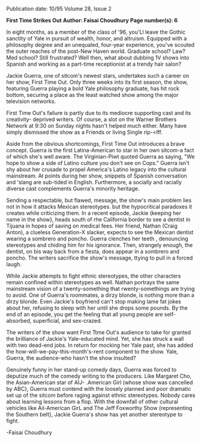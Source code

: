 Publication date: 10/95
Volume 28, Issue 2

**First Time Strikes Out**
**Author: Faisai Choudhury**
**Page number(s): 6**

In eight months, as a member of the class 
of '96, you'Ll leave the Gothic sanctity of Yale 
in pursuit of wealth, honor, and altruism. 
Equipped with a philosophy degree and an 
unequaled, four-year experience, you've 
scouted the outer reaches of the post-New 
Haven world. Graduate school? Law? Med 
school? Still frustrated? Well then, what about 
dubbing 1V shows into Spanish and working 
as a part-time receptionist at a trendy hair 
salon?

Jackie Guerra, one of sitcom's newest stars, 
undertakes such a career on her show, First 
Time Out. Only three weeks into its first 
season, the show, featuring Guerra playing a 
bold Yale philosophy graduate, has hit rock 
bottom, securing a place as the least watched 
show among the major television networks.

First Time Out's failure is partly due to its 
mediocre supporting cast and its creativity-
deprived writers. Of course, a slot on the 
Warner Brothers Network at 9:30 on Sunday 
nights hasn't helped much either. Many have 
simply dismissed the show as a Friends or 
living Single rip-<lff.

Aside from the obvious shortcomings, First 
Time Out introduces a brave concept. Guerra 
is the first Latina-American to star in her own 
sitcom-a fact of which she's well aware. The 
Virginian-Piwt quoted Guerra as saying, "We 
hope to show a side of Latino culture you don't 
see on Cops." Guerra isn't shy about her 
crusade to propel America's Latino legacy into 
the cultural mainstream. At points during her 
show, snippets of Spanish conversation and 
'slang are sub-tided in English. Furthermore, a 
socially and racially diverse cast complements 
Guerra's minority heritage.

Sending a respectable, but flawed, 
message, the show's main problem lies not in 
how it attacks Mexican stereotypes. but the 
hypocritical paradoxes it creates while 
criticizing them. In a recent episode, Jackie 
(keeping her name in the show}, heads south 
of rhe California border to see a dentist in 
Tijuana in hopes of saving on medical fees. 
Her friend, Nathan (Craig Anton), a clueless 
Generation-X slacker, expects to see the 
Mexican dentist wearing a sombrero and 
poncho. Guerra clenches her teeth , 
denouncing stereotypes and chiding him for 
his ignorance. Then, strangely enough, the 
dentist, on bis way back from a fiesta, does 
appear in a sombrero and poncho. The writers 
sacrifice the show's message, ttying to pull in a 
forced laugh.

While Jackie attempts to fight ethnic 
stereotypes, the other characters remain 
confined within stereotypes as well. Nathan 
portrays the same mainstream vision of a 
twenty-something that rwenty-somethings are 
trying to avoid. One of Guerra's roommates, a 
dirzy blonde, is nothing more than a dirzy 
blonde. Even Jackie's boyfriend can't stop 
making lame fat jokes about her, refusing to 
sleep with her until she drops some pounds. 
By the end of an episode, you get the feeling 
that all young people are self-absorbed, 
superficial, and sex-crazed.

The writers of the show want First Ttme 
Out's audience to take for granted the 
brilliance of Jackie's Yale-educated mind. Yet, 
she has struck a wall with two dead-end jobs. 
In return for mocking her Yale past, she has 
added the how-will-we-pay-this-month's-rent 
component to the show. Yale, Guerra, the 
audience-who hasn't the show insulted?

Genuinely funny in her stand-up comedy 
days, Guerra was forced to deputize much of 
the comedy writing to the producers. Like 
Margaret Cho, the Asian-American star of AIJ-
.American Girl (whose show was cancelled by 
ABC}, Guerra must contend with the loosely 
planned and poor dramatic set up of the 
sitcom before raging against ethnic stereotypes. 
Nobody cares about learning lessons from a 
flop. With the downfall of other cultural 
vehicles like Ail-American GirL and The Jeff 
Foxworthy Show (representing the Southern 
belt}, Jackie Guerra's show has yet another 
stereotype to fight.

-Faisai Choudhury